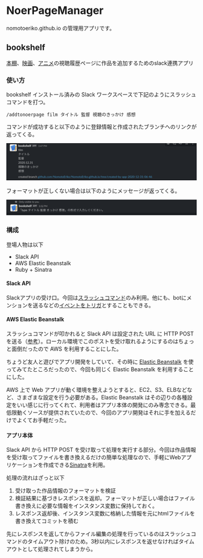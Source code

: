 # NoerPageManager
nomotoeriko.github.io の管理用アプリです。

## bookshelf
[本棚](https://nomotoeriko.github.io/book.html)、[映画](https://nomotoeriko.github.io/film.html)、[アニメ](https://nomotoeriko.github.io/anime.html)の視聴履歴ページに作品を追加するためのslack連携アプリ

### 使い方
bookshelf インストール済みの Slack ワークスペースで下記のようにスラッシュコマンドを打つ。

    /addtonoerpage film タイトル 監督 視聴のきっかけ 感想

コマンドが成功すると以下のように登録情報と作成されたブランチへのリンクが返ってくる。

![success-add-to-noer-page-responce](images/success-add-to-noer-page-responce.png)

フォーマットが正しくない場合は以下のようにメッセージが返ってくる。

![fail-add-to-noer-page-responce](images/fail-add-to-noer-page-responce.png)

### 構成
登場人物は以下

* Slack API
* AWS Elastic Beanstalk
* Ruby + Sinatra

#### Slack API
Slackアプリの受け口。今回は[スラッシュコマンド](https://api.slack.com/interactivity/slash-commands)のみ利用。他にも、botにメンションを送るなどの[イベントをトリガ](https://api.slack.com/events-api)とすることもできる。

#### AWS Elastic Beanstalk
スラッシュコマンドが叩かれると Slack API は設定された URL に HTTP POST を送る（[参考](https://api.slack.com/interactivity/slash-commands#app_command_handling)）。ローカル環境でこのポストを受け取れるようにするのはちょっと面倒だったので AWS を利用することにした。

ちょうど友人と遊びでアプリ開発をしていて、その時に [Elastic Beanstalk](https://aws.amazon.com/jp/elasticbeanstalk/) を使ってみてたところだったので、今回も同じく Elastic Beanstalk を利用することにした。

AWS 上で Web アプリが動く環境を整えようとすると、EC2、S3、ELBなどなど、さまざまな設定を行う必要がある。Elastic Beanstalk はその辺りの各種設定をいい感じに行ってくれて、利用者はアプリ本体の開発にのみ専念できる。最低限動くソースが提供されていたので、今回のアプリ開発はそれに手を加えるだけでよくてお手軽だった。

#### アプリ本体
Slack API から HTTP POST を受け取って処理を実行する部分。今回は作品情報を受け取ってファイルを書き換えるだけの簡単な処理なので、手軽にWebアプリケーションを作成できる[Sinatra](http://sinatrarb.com/intro-ja.html)を利用。

処理の流れはざっと以下
1. 受け取った作品情報のフォーマットを検証
1. 検証結果に基づきレスポンスを返却。フォーマットが正しい場合はファイル書き換えに必要な情報をインスタンス変数に保持しておく。
1. レスポンス返却後、インスタンス変数に格納した情報を元にhtmlファイルを書き換えてコミットを積む

先にレスポンスを返してからファイル編集の処理を行っているのはスラッシュコマンドのタイムアウト除けのため。3秒以内にレスポンスを返せなければタイムアウトとして処理されてしまうから。
